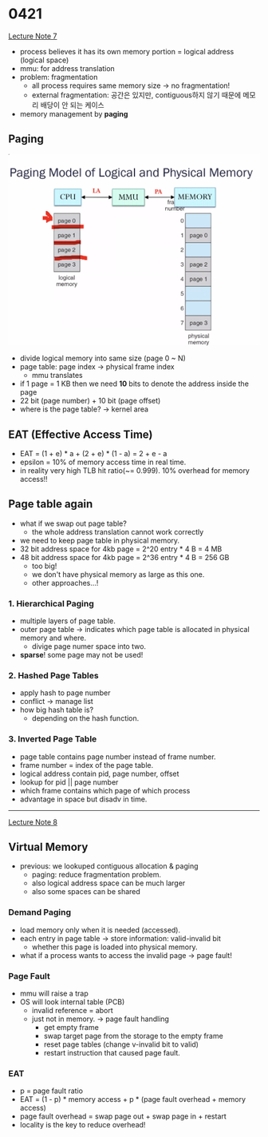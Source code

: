 # 0421

[Lecture Note 7](../lecture-notes/07-memory-management.pdf)

- process believes it has its own memory portion = logical address (logical space)
- mmu: for address translation
- problem: fragmentation
  - all process requires same memory size -> no fragmentation!
  - external fragmentation: 공간은 있지만, contiguous하지 않기 때문에 메모리 배당이 안 되는 케이스
- memory management by **paging**

## Paging

![alt text](./images/week9-1.png)

- divide logical memory into same size (page 0 ~ N)
- page table: page index -> physical frame index
  - mmu translates
- if 1 page = 1 KB then we need **10** bits to denote the address inside the page
- 22 bit (page number) + 10 bit (page offset)
- where is the page table? -> kernel area
  
## EAT (Effective Access Time)

- EAT = (1 + e) * a + (2 + e) * (1 - a) = 2 + e - a
- epsilon = 10% of memory access time in real time.
- in reality very high TLB hit ratio(~= 0.999). 10% overhead for memory access!!

## Page table again

- what if we swap out page table?
  - the whole address translation cannot work correctly
- we need to keep page table in physical memory.
- 32 bit address space for 4kb page = 2^20 entry * 4 B = 4 MB
- 48 bit address space for 4kb page = 2^36 entry * 4 B = 256 GB
  - too big!
  - we don't have physical memory as large as this one.
  - other approaches...!

### 1. Hierarchical Paging

- multiple layers of page table.
- outer page table -> indicates which page table is allocated in physical memory and where.
  - divige page numer space into two.
- **sparse**! some page may not be used!

### 2. Hashed Page Tables

- apply hash to page number
- conflict -> manage list
- how big hash table is?
  - depending on the hash function.

### 3. Inverted Page Table

- page table contains page number instead of frame number.
- frame number = index of the page table.
- logical address contain pid, page number, offset
- lookup for pid || page number
- which frame contains which page of which process
- advantage in space but disadv in time.

---

[Lecture Note 8](../lecture-notes/08-virtual-memory.pdf)

## Virtual Memory

- previous: we lookuped contiguous allocation & paging
  - paging: reduce fragmentation problem.
  - also logical address space can be much larger
  - also some spaces can be shared

### Demand Paging

- load memory only when it is needed (accessed).
- each entry in page table -> store information: valid-invalid bit
  - whether this page is loaded into physical memory.
- what if a process wants to access the invalid page -> page fault!
  
### Page Fault

- mmu will raise a trap
- OS will look internal table (PCB)
  - invalid reference = abort
  - just not in memory. -> page fault handling
    - get empty frame
    - swap target page from the storage to the empty frame
    - reset page tables (change v-invalid bit to valid)
    - restart instruction that caused page fault.

### EAT

- p = page fault ratio
- EAT = (1 - p) * memory access + p * (page fault overhead + memory access)
- page fault overhead = swap page out + swap page in + restart
- locality is the key to reduce overhead!
